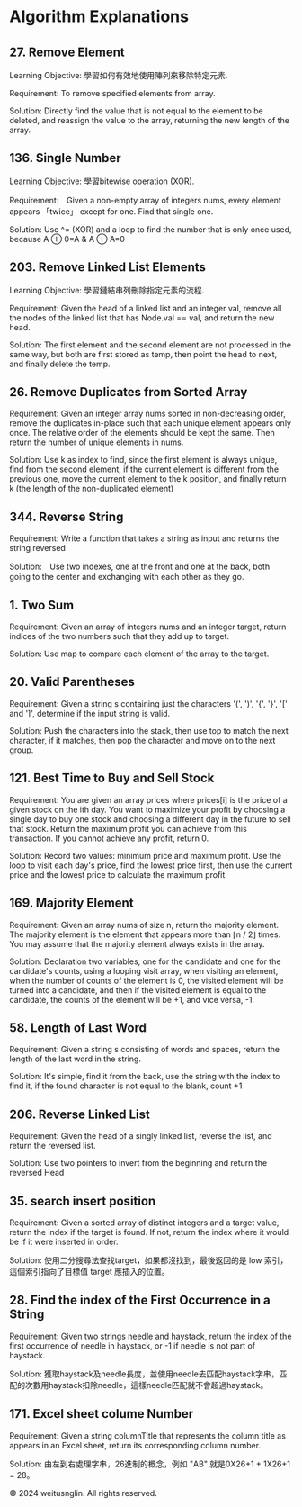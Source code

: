 # Algorithm Explanations

## 27. Remove Element　

Learning Objective: 學習如何有效地使用陣列來移除特定元素.

Requirement: To remove specified elements from array.

Solution: Directly find the value that is not equal to the element to be deleted, and reassign the value to the array, returning the new length of the array.

## 136. Single Number

Learning Objective: 學習bitewise operation (XOR).

Requirement:　Given a non-empty array of integers nums, every element appears 「twice」 except for one. Find that single one.

Solution: Use ^= (XOR) and a loop to find the number that is only once used, because A ⊕ 0=A & A ⊕ A=0

## 203. Remove Linked List Elements

Learning Objective: 學習鏈結串列刪除指定元素的流程.

Requirement: Given the head of a linked list and an integer val, remove all the nodes of the linked list that has Node.val == val, and return the new head.

Solution: The first element and the second element are not processed in the same way, but both are first stored as temp, then point the head to next, and finally delete the temp.

  
## 26. Remove Duplicates from Sorted Array

Requirement: Given an integer array nums sorted in non-decreasing order, remove the duplicates in-place such that each unique element appears only once. 
  The relative order of the elements should be kept the same. Then return the number of unique elements in nums.

Solution: Use k as index to find, since the first element is always unique, find from the second element, if the current element is different from the previous one, move the current element to the k position, and finally return k (the length of the non-duplicated element)

## 344. Reverse String 

Requirement: Write a function that takes a string as input and returns the string reversed

Solution:　Use two indexes, one at the front and one at the back, both going to the center and exchanging with each other as they go.

##  1. Two Sum

Requirement: Given an array of integers nums and an integer target, return indices of the two numbers such that they add up to target.

Solution: Use map to compare each element of the array to the target.


##  20. Valid Parentheses

Requirement: Given a string s containing just the characters '(', ')', '{', '}', '[' and ']', determine if the input string is valid.

Solution: Push the characters into the stack, then use top to match the next character, if it matches, then pop the character and move on to the next group.

## 121. Best Time to Buy and Sell Stock

Requirement: You are given an array prices where prices[i] is the price of a given stock on the ith day. You want to maximize your profit by choosing a single day to buy one stock and choosing a different day in the future to sell that stock. Return the maximum profit you can achieve from this transaction. If you cannot achieve any profit, return 0.

Solution: Record two values: minimum price and maximum profit. Use the loop to visit each day's price, find the lowest price first, then use the current price and the lowest price to calculate the maximum profit.


## 169. Majority Element

Requirement: Given an array nums of size n, return the majority element. The majority element is the element that appears more than ⌊n / 2⌋ times. You may assume that the majority element always exists in the array.

Solution: Declaration two variables, one for the candidate and one for the candidate's counts, using a looping visit array, when visiting an element, when the number of counts of the element is 0, the visited element will be turned into a candidate, and then if the visited element is equal to the candidate, the counts of the element will be +1, and vice versa, -1.


## 58. Length of Last Word

Requirement: Given a string s consisting of words and spaces, return the length of the last word in the string.

Solution: It's simple, find it from the back, use the string with the index to find it, if the found character is not equal to the blank, count +1

## 206. Reverse Linked List

Requirement: Given the head of a singly linked list, reverse the list, and return the reversed list.

Solution: Use two pointers to invert from the beginning and return the reversed Head

## 35. search insert position

Requirement: Given a sorted array of distinct integers and a target value, return the index if the target is found. If not, return the index where it would be if it were inserted in order.

Solution: 使用二分搜尋法查找target，如果都沒找到，最後返回的是 low 索引，這個索引指向了目標值 target 應插入的位置。

## 28. Find the index of the First Occurrence in a String

Requirement: Given two strings needle and haystack, return the index of the first occurrence of needle in haystack, or -1 if needle is not part of haystack.

Solution: 獲取haystack及needle長度，並使用needle去匹配haystack字串，匹配的次數用haystack扣除needle，這樣needle匹配就不會超過haystack。

## 171. Excel sheet colume Number

Requirement: Given a string columnTitle that represents the column title as appears in an Excel sheet, return its corresponding column number.

Solution: 由左到右處理字串，26進制的概念，例如 "AB" 就是0X26+1 + 1X26+1 = 28。

© 2024 weitusnglin. All rights reserved.
